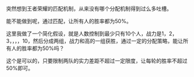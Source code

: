 突然想到王者荣耀的匹配机制，从来没有哪个分配机制得到过么多吐槽。

能不能做到呢，通过匹配，让所有人的胜率都为50%。

这里我做了一个简化假设，就是人数控制到最少只有10个人，战力是1，2，3，，，，10，然后分成两组，战力和高的一组获胜，通过一定的分配策略，能让所有人的胜率都为50%吗？

这个是可以的，只要限制两队的实力差距不超过一定限度，让每轮的胜率不超过50%即可。